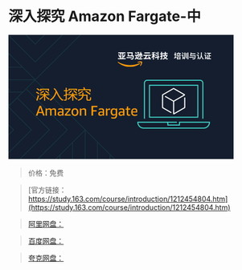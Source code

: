 # 深入探究 Amazon Fargate-中

![img](../../../assets/study163/free/bcfd73d0771b48158b03d56730cf2752.png)

> 价格：免费

> [官方链接：https://study.163.com/course/introduction/1212454804.htm](https://study.163.com/course/introduction/1212454804.htm)

> [阿里网盘：]()

> [百度网盘：]()

> [夸克网盘：]()
